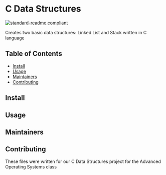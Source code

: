 # C Data Structures
[![standard-readme compliant](https://img.shields.io/badge/readme%20style-standard-brightgreen.svg?style=flat-square)](https://github.com/RichardLitt/standard-readme)

Creates two basic data structures: Linked List and Stack written in C language

## Table of Contents
- [Install](#install)
- [Usage](#usage)
- [Maintainers](#maintainers)
- [Contributing](#contributing)

## Install

## Usage


## Maintainers


## Contributing
These files were written for our C Data Structures project for the Advanced Operating Systems class

